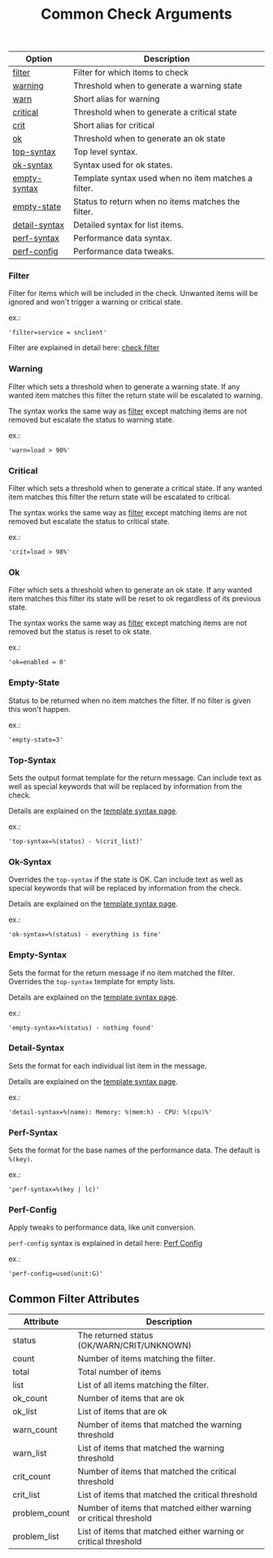 ﻿---
title: Common Check Arguments
---

| Option                          | Description |
| ------------------------------- | ----------- |
| [filter](#filter)               | Filter for which items to check |
| [warning](#warning)             | Threshold when to generate a warning state |
| [warn](#warning)                | Short alias for warning |
| [critical](#critical)           | Threshold when to generate a critical state |
| [crit](#critical)               | Short alias for critical |
| [ok](#ok)                       | Threshold when to generate an ok state |
| [top-syntax](#top-syntax)       | Top level syntax. |
| [ok-syntax](#ok-syntax)         | Syntax used for ok states. |
| [empty-syntax](#empty-syntax)   | Template syntax used when no item matches a filter. |
| [empty-state](#empty-state)     | Status to return when no items matches the filter. |
| [detail-syntax](#detail-syntax) | Detailed syntax for list items. |
| [perf-syntax](#perf-syntax)     | Performance data syntax. |
| [perf-config](#perf-config)     | Performance data tweaks. |

### Filter

Filter for items which will be included in the check. Unwanted items will be ignored
and won't trigger a warning or critical state.

ex.:

    'filter=service = snclient'

Filter are explained in detail here: [check filter](../filter/)

### Warning

Filter which sets a threshold when to generate a warning state. If any wanted item
matches this filter the return state will be escalated to warning.

The syntax works the same way as [filter](#filter) except matching items are not
removed but escalate the status to warning state.

ex.:

    'warn=load > 90%'

### Critical

Filter which sets a threshold when to generate a critical state. If any wanted item
matches this filter the return state will be escalated to critical.

The syntax works the same way as [filter](#filter) except matching items are not
removed but escalate the status to critical state.

ex.:

    'crit=load > 98%'

### Ok

Filter which sets a threshold when to generate an ok state. If any wanted item
matches this filter its state will be reset to ok regardless of its previous state.

The syntax works the same way as [filter](#filter) except matching items are not
removed but the status is reset to ok state.

ex.:

    'ok=enabled = 0'

### Empty-State

Status to be returned when no item matches the filter. If no filter is given this won't happen.

ex.:

    'empty-state=3'

### Top-Syntax

Sets the output format template for the return message. Can include text as well
as special keywords that will be replaced by information from the check.

Details are explained on the [template syntax page](../syntax/).

ex.:

    'top-syntax=%(status) - %(crit_list)'

### Ok-Syntax

Overrides the `top-syntax` if the state is OK. Can include text as well as special
keywords that will be replaced by information from the check.

Details are explained on the [template syntax page](../syntax/).

ex.:

    'ok-syntax=%(status) - everything is fine'

### Empty-Syntax

Sets the format for the return message if no item matched the filter. Overrides the
`top-syntax` template for empty lists.

Details are explained on the [template syntax page](../syntax/).

ex.:

    'empty-syntax=%(status) - nothing found'

### Detail-Syntax

Sets the format for each individual list item in the message.

Details are explained on the [template syntax page](../syntax/).

ex.:

    'detail-syntax=%(name): Memory: %(mem:h) - CPU: %(cpu)%'

### Perf-Syntax

Sets the format for the base names of the performance data. The default is `%(key)`.

ex.:

    'perf-syntax=%(key | lc)'

### Perf-Config

Apply tweaks to performance data, like unit conversion.

`perf-config` syntax is explained in detail here: [Perf Config](../perfconfig/)

ex.:

    'perf-config=used(unit:G)'

## Common Filter Attributes

| Attribute     | Description |
| ------------- | ----------- |
| status        | The returned status (OK/WARN/CRIT/UNKNOWN) |
| count         | Number of items matching the filter. |
| total         | Total number of items |
| list          | List of all items matching the filter. |
| ok_count      | Number of items that are ok |
| ok_list       | List of items that are ok |
| warn_count    | Number of items that matched the warning threshold |
| warn_list     | List of items that matched the warning threshold |
| crit_count    | Number of items that matched the critical threshold |
| crit_list     | List of items that matched the critical threshold |
| problem_count | Number of items that matched either warning or critical threshold |
| problem_list  | List of items that matched either warning or critical threshold |
